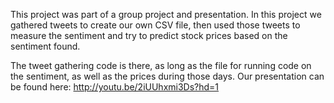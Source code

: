 This project was part of a group project and presentation.
In this project we gathered tweets to create our own CSV file, then used those tweets to measure the sentiment and try to predict
stock prices based on the sentiment found. 

The tweet gathering code is there, as long as the file for running code on the sentiment, as well as the prices during those days. Our presentation can be found 
here: http://youtu.be/2iUUhxmi3Ds?hd=1
